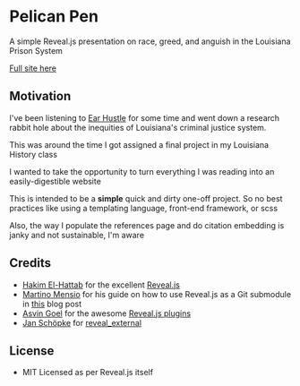 # Pelican Pen

A simple Reveal.js presentation on race, greed, and anguish in the Louisiana Prison System

[Full site here](https://alshar.github.io/pelican-pen/)

## Motivation

I've been listening to [Ear Hustle](https://www.earhustlesq.com/) for some time and went down a research rabbit hole
about the inequities of Louisiana's criminal justice system.

This was around the time I got assigned a final project in my Louisiana History class

I wanted to take the opportunity to turn everything I was reading into an easily-digestible website

This is intended to be a **simple** quick and dirty one-off project.
So no best practices like using a templating language, front-end framework, or scss

Also, the way I populate the references page and do citation embedding is janky and not sustainable, I'm aware
## Credits

* [Hakim El-Hattab](https://twitter.com/hakimel) for the excellent [Reveal.js](https://github.com/hakimel/reveal.js)
* [Martino Mensio](https://twitter.com/MartinoMensio) for his guide on how to use Reveal.js as a Git submodule
  in [this](https://martinomensio.medium.com/how-to-host-reveal-js-slides-on-github-pages-and-have-a-tidy-repository-1a363944c38d)
  blog post
* [Asvin Goel](https://github.com/rajgoel) for the
  awesome [Reveal.js plugins](https://github.com/rajgoel/reveal.js-plugins/tree/00ec3b0557c60f8eb33aa0fdd85ae487231f3d42)
* [Jan Schöpke](https://github.com/janschoepke)
  for [reveal_external](https://github.com/janschoepke/reveal_external/tree/90a104875c3762ef44c5ca20f23ffee00d06d1c2)

## License

* MIT Licensed as per Reveal.js itself

